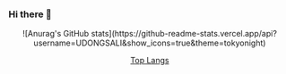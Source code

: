 ### Hi there 👋

<div align="center">
![Anurag's GitHub stats](https://github-readme-stats.vercel.app/api?username=UDONGSALI&show_icons=true&theme=tokyonight)

[Top Langs](https://github-readme-stats.vercel.app/api/top-langs/?username=UDONGSALI&layout=compact&theme=tokyonight)
</div>

<!--
**UDONGSALI/UDONGSALI** is a ✨ _special_ ✨ repository because its `README.md` (this file) appears on your GitHub profile.

Here are some ideas to get you started:

- 🔭 I’m currently working on ...
- 🌱 I’m currently learning ...
- 👯 I’m looking to collaborate on ...
- 🤔 I’m looking for help with ...
- 💬 Ask me about ...
- 📫 How to reach me: ...
- 😄 Pronouns: ...
- ⚡ Fun fact: ...
-->
